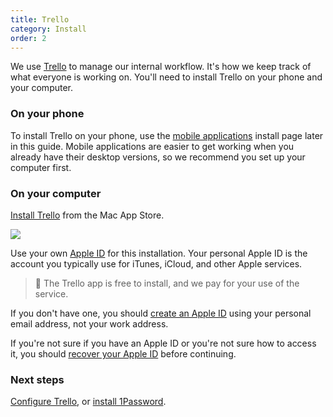 ```yaml
---
title: Trello
category: Install
order: 2
---
```


We use [Trello](https://trello.com) to manage our internal workflow. It's how we keep track of what everyone is working on. You'll need to install Trello on your phone and your computer.

### On your phone
To install Trello on your phone, use the [mobile applications]() install page later in this guide. Mobile applications are easier to get working when you already have their desktop versions, so we recommend you set up your computer first.

### On your computer
[Install Trello](https://itunes.apple.com/nz/app/trello/id1278508951?mt=12) from the Mac App Store.

![](//placehold.it/800x600)

Use your own [Apple ID](https://support.apple.com/apple-id) for this installation. Your personal Apple ID is the account you typically use for iTunes, iCloud, and other Apple services.

> 🚩 The Trello app is free to install, and we pay for your use of the service.

If you don't have one, you should [create an Apple ID](https://support.apple.com/en-us/HT203993) using your personal email address, not your work address.

If you're not sure if you have an Apple ID or you're not sure how to access it, you should [recover your Apple ID](https://support.apple.com/en-nz/HT201354) before continuing.

### Next steps
[Configure Trello](), or [install 1Password]().